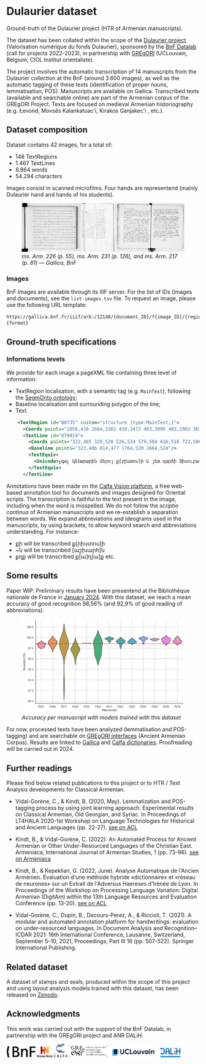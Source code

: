 # Dulaurier dataset
Ground-truth of the Dulaurier project (HTR of Armenian manuscripts).

The dataset has been collated within the scope of the [Dulaurier project](https://calfa.fr/blog/39) (Valorisation numérique du fonds Dulaurier), sponsored by the [BnF Datalab](https://www.bnf.fr/fr/bnf-datalab) (call for projects 2022-2023), in partnership with [GREgORI](https://uclouvain.be/fr/instituts-recherche/incal/ciol/gregori-project.html) (UCLouvain, Belgium; CIOL Institut orientaliste).

The project involves the automatic transcription of 14 manuscripts from the Dulaurier collection at the BnF (around 3.600 images), as well as the automatic tagging of these texts (identification of proper nouns, lemmatisation, POS). Manuscripts are available on Gallica. Transcribed texts (available and searchable online) are part of the Armenian corpus of the GREgORI Project. Texts are focused on medieval Armenian historiography (e.g. Łevond, Movsēs Kalankatuac'i, Kirakos Ganjakec'i , etc.).

## Dataset composition

Dataset contains 42 images, for a total of:

* 148 TextRegions
* 1.467 TextLines
* 8.864 words
* 54.294 characters

Images consist in scanned microfilms. Four hands are representend (mainly Dulaurier hand and hands of his students).

<figure>
    <img src="docs/img/dulaurier-project-mss.jpg"/>
    <figcaption><i>ms. Arm. 226 (p. 55), ms. Arm. 231 (p. 126), and ms. Arm. 217 (p. 81) — Gallica, BnF</i></figcaption>
</figure>


### Images
BnF Images are available through its IIIF server. For the list of IDs (images and documents), see the `list-images.tsv` file. To request an image, please use the following URL template:

```
https://gallica.bnf.fr/iiif/ark:/12148/{document_ID}/f{image_ID}/{region}/{size}/{rotation}/{quality}.{format}
```

## Ground-truth specifications

### Informations levels

We provide for each image a pageXML file containing three level of information:
* TextRegion localisation, with a semantic tag (e.g. `MainText`), following the [SegmOnto ontology](https://github.com/SegmOnto/Guidelines);
* Baseline localisation and surrounding polygon of the line;
* Text.

```xml
    <TextRegion id="80735" custom="structure {type:MainText;}">
      <Coords points="2656,438 2664,3362 410,3472 403,3095 403,2903 363,2705 312,402 2656,438"/>
      <TextLine id="879019">
        <Coords points="322,485 320,520 526,524 579,504 616,518 722,506 757,524 802,516 845,532 937,512 1039,512 1078,530 1114,516 1141,528 1174,518 1245,540 1353,520 1443,520 1555,547 1753,551 1817,540 1858,553 1960,542 2154,555 2207,536 2401,553 2433,540 2658,542 2662,522 2658,473 2578,473 2456,444 2327,467 2239,440 2194,449 2150,426 2062,453 1992,424 1804,457 1692,457 1660,440 1555,451 1441,412 1247,408 1151,424 1098,420 1049,438 961,416 882,438 845,428 779,436 645,400 575,432 475,432 322,389 322,485"/>
        <Baseline points="323,486 814,477 1764,520 2664,524"/>
        <TextEquiv>
          <Unicode>չգալ կենարարին մերոյ ք[րիստոս]ի և յետ դարձի Յիսուբա</Unicode>
        </TextEquiv>
      </TextLine>
```

Annotations have been made on the [Calfa Vision platform](https://vision.calfa.fr), a free web-based annotation tool for documents and images designed for Oriental scripts.
The transcription is faithful to the text present in the image, including when the word is misspelled.
We do not follow the *scriptio continua* of Armenian manuscripts and we re-establish a separation between words. We expand abbreviations and ideograms used in the manuscripts, by using brackets, to allow keyword search and abbreviations understanding. For instance:

* քի will be transcribed ք[րիստոս]ի
* ~ն will be transcribed [աշխարհ]ն
* քղք will be transcribed ք[ա]ղ[ա]ք
etc.

## Some results

Paper WIP.
Preliminary results have been presentend at the Bibliothèque nationale de France in [January 2024](https://bnf.hypotheses.org/37691).
With this dataset, we reach a mean accuracy of good recognition 98,56% (and 92,9% of good reading of abbreviations).

<figure>
    <img src="docs/img/accuracy-mss.png"/>
    <figcaption><i>Accuracy per manuscript with models trained with this dataset</i></figcaption>
</figure>


For now, processed texts have been analyzed (lemmatisation and POS-tagging) and are searchable on [GREgORI interfaces](https://v2.gregoriproject.com) (Ancient Armenian Corpus). Results are linked to [Gallica](https://gallica.bnf.fr) and [Calfa dictionaries](https://dictionary.calfa.fr). Proofreading will be carried out in 2024.


## Further readings

Please find below related publications to this project or to HTR / Text Analysis developments for Classical Armenian.

* Vidal-Gorène, C., & Kindt, B. (2020, May). Lemmatization and POS-tagging process by using joint learning approach. Experimental results on Classical Armenian, Old Georgian, and Syriac. In Proceedings of LT4HALA 2020-1st Workshop on Language Technologies for Historical and Ancient Languages (pp. 22-27). [see on ACL](https://aclanthology.org/2020.lt4hala-1.4.pdf)

* Kindt, B., & Vidal-Gorène, C. (2022). An Automated Process for Ancient Armenian or Other Under-Resourced Languages of the Christian East. Armeniaca, International Journal of Armenian Studies, 1 (pp. 73-96). [see on Armeniaca](https://edizionicafoscari.unive.it/media/pdf/article/armeniaca/2022/1/art-10.30687-arm-2974-6051-2022-01-005_lMiAeVT.pdf)

* Kindt, B., & Kepeklian, G. (2022, June). Analyse Automatique de l'Ancien Arménien. Évaluation d'une méthode hybride «dictionnaire» et «réseau de neurones» sur un Extrait de l'Adversus Haereses d'Irénée de Lyon. In Proceedings of the Workshop on Processing Language Variation: Digital Armenian (DigitAm) within the 13th Language Resources and Evaluation Conference (pp. 13-20). [see on ACL](https://aclanthology.org/2022.digitam-1.3.pdf)

* Vidal-Gorène, C., Dupin, B., Decours-Perez, A., & Riccioli, T. (2021). A modular and automated annotation platform for handwritings: evaluation on under-resourced languages. In Document Analysis and Recognition–ICDAR 2021: 16th International Conference, Lausanne, Switzerland, September 5–10, 2021, Proceedings, Part III 16 (pp. 507-522). Springer International Publishing.

## Related dataset

A dataset of stamps and seals, produced within the scope of this project and using layout analysis models trained with this dataset, has been released on [Zenodo](https://zenodo.org/records/10548599).

## Acknowledgments

This work was carried out with the support of the BnF Datalab, in partnership with the GREgORI project and ANR DALiH.

<img src="docs/logos/bnf.png" width="15%"/> <img src="docs/logos/humanum.png" width="8%"/> <img src="docs/logos/calfa.png" width="7%"/> <img src="docs/logos/gregori.png" width="20%"/> <img src="docs/logos/ucl.png" width="25%"/> <img src="docs/logos/dalih.png" width="12%"/>
